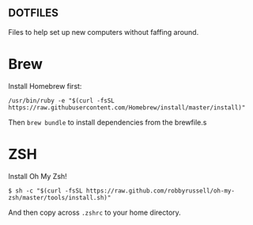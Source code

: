 ## DOTFILES

Files to help set up new computers without faffing around.


# Brew

Install Homebrew first:

```/usr/bin/ruby -e "$(curl -fsSL https://raw.githubusercontent.com/Homebrew/install/master/install)"```

Then `brew bundle` to install dependencies from the brewfile.s


# ZSH

Install Oh My Zsh!

```$ sh -c "$(curl -fsSL https://raw.github.com/robbyrussell/oh-my-zsh/master/tools/install.sh)"```

And then copy across `.zshrc` to your home directory.